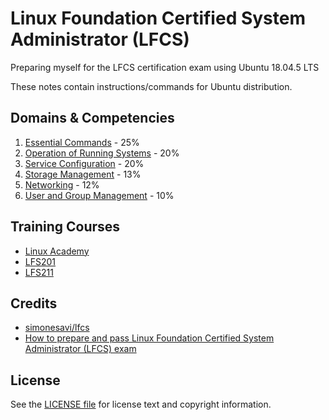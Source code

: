 # Linux Foundation Certified System Administrator (LFCS)
Preparing myself for the LFCS certification exam using Ubuntu 18.04.5 LTS

These notes contain instructions/commands for Ubuntu distribution.

## Domains & Competencies
1. [Essential Commands](EssentialCommands) - 25%
2. [Operation of Running Systems](OperationRunningSystems) - 20%
3. [Service Configuration](ServiceConfiguration) - 20%
4. [Storage Management](StorageManagement) - 13%
5. [Networking](Networking) - 12%
6. [User and Group Management](UserandGroupManagement) - 10%

## Training Courses
* [Linux Academy](https://linuxacademy.com/cp/modules/view/id/428)
* [LFS201](https://training.linuxfoundation.org/training/essentials-of-linux-system-administration/)
* [LFS211](https://training.linuxfoundation.org/training/linux-networking-and-administration/)

## Credits
* [simonesavi/lfcs](https://github.com/simonesavi/lfcs)
* [How to prepare and pass Linux Foundation Certified System Administrator (LFCS) exam](https://medium.com/@obohovyk/how-to-prepare-and-pass-linux-foundation-certified-system-administrator-lfcs-exam-bd4cad4f6c64)

## License
See the [LICENSE file](LICENSE) for license text and copyright information.